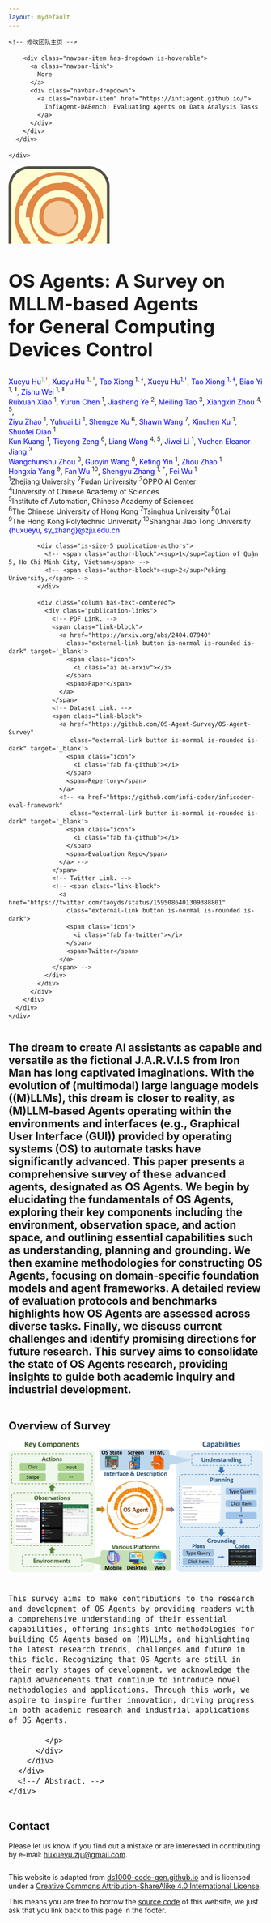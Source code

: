 ```yaml
---
layout: mydefault
---
```


<html>

<head>
  <meta charset="utf-8">
  <meta name="description" content="OS Agents: A Survey on MLLM-based Agents for General Computing Devices Control">
  <meta name="keywords" content="InfiCoder-Eval, code-generation, large-language-model, benchmark">
  <meta name="viewport" content="width=device-width, initial-scale=1">
  <title> OS Agents: A Survey on MLLM-based Agents for General Computing Devices Control</title>
  <link href="https://fonts.googleapis.com/css?family=Google+Sans|Noto+Sans|Castoro" rel="stylesheet">

  <link rel="stylesheet" href="./static/css/bulma.min.css">
  <link rel="stylesheet" href="./static/css/bulma-carousel.min.css">
  <link rel="stylesheet" href="./static/css/bulma-slider.min.css">
  <link rel="stylesheet" href="./static/css/fontawesome.all.min.css">
  <link rel="stylesheet" href="https://cdn.jsdelivr.net/gh/jpswalsh/academicons@1/css/academicons.min.css">
  <link rel="stylesheet" href="./static/css/index.css">

  <link rel="stylesheet" href="./bower_components/bootstrap/dist/css/bootstrap.table.min.css">
  <!--  <link rel="stylesheet" href="bower_components/bootstrap/dist/css/bootstrap.min.css">-->
  <link rel="stylesheet" href="./stylesheets/layout.css">
  <link rel="stylesheet" href="./stylesheets/index.css">

  <!-- for print the table -->
  <script type="text/javascript" charset="utf8" src="https://code.jquery.com/jquery-3.6.0.slim.min.js"></script>

  <link rel="stylesheet" type="text/css" href="https://cdn.datatables.net/1.11.3/css/jquery.dataTables.css">
  <script type="text/javascript" charset="utf8" src="https://cdn.datatables.net/1.11.3/js/jquery.dataTables.js"></script>

  <link rel="stylesheet" type="text/css" href="https://cdn.datatables.net/1.11.3/css/dataTables.bootstrap5.min.css">
  <script src="https://cdn.datatables.net/1.11.3/js/dataTables.bootstrap5.min.js"></script>

  <link rel="icon" href="./static/images/survey_title_log.jpeg">

  <script defer src="./static/js/fontawesome.all.min.js"></script>
  <script src="./static/js/bulma-carousel.min.js"></script>
  <script src="./static/js/bulma-slider.min.js"></script>
  <script src="./static/js/index.js"></script>
</head>

<body>

  <nav class="navbar" role="navigation" aria-label="main navigation">
    <div class="navbar-brand">
      <a role="button" class="navbar-burger" aria-label="menu" aria-expanded="false">
        <span aria-hidden="true"></span>
        <span aria-hidden="true"></span>
        <span aria-hidden="true"></span>
      </a>
    </div>
    <div class="navbar-menu">
      <div class="navbar-start" style="flex-grow: 1; justify-content: center;">
        <a class="navbar-item" href="https://github.com/infi-coder">
          <span class="icon">
            <i class="fas fa-home"></i>
          </span>
        </a>

	<!-- 修改团队主页 -->

        <div class="navbar-item has-dropdown is-hoverable">
          <a class="navbar-link">
            More
          </a>
          <div class="navbar-dropdown">
            <a class="navbar-item" href="https://infiagent.github.io/">
              InfiAgent-DABench: Evaluating Agents on Data Analysis Tasks
            </a>
          </div>
        </div>
      </div>

    </div>
  </nav>

  <div class="container">
    <div class="column has-text-centered">
      <img style="max-width: 200px; margin-bottom: -50px;" src="static/images/title_log_v3.jpg">
    </div>
  </div>

  <section class="hero">
    <div class="hero-body">
      <div class="container is-max-desktop">
        <div class="columns is-centered">
          <div class="column has-text-centered">
            <h1 class="title is-1 publication-title" style=" font-size:2.3rem;">OS Agents: A Survey on MLLM-based Agents<br>
            for General Computing Devices Control
            </h1>
            <div class="is-size-5 publication-authors">
              <span class="author-block">
		<a href="#" style="text-decoration: none; color: blue;">Xueyu Hu</sup><sup style="color: #6fbf73;">1</sup><sup>,</sup><sup style="color: #ff0000;">†</sup></a>,
		<a href="#" style="text-decoration: none; color: blue;">Xueyu Hu</a> <sup>1, †</sup>, 
                <a href="#" style="text-decoration: none; color: blue;">Tao Xiong</a> <sup>1, ‡</sup>, 
		<a href="#" style="text-decoration: none; color: blue;">Xueyu Hu<sup>1,†</sup></a>, 
                <a href="#" style="text-decoration: none; color: blue;">Tao Xiong <sup>1, ‡</sup></a>, 
	        <a href="#" style="text-decoration: none; color: blue;">Biao Yi</a> <sup>1, ‡</sup>, 
		<a href="#" style="text-decoration: none; color: blue;">Zishu Wei</a> <sup>1, ‡</sup><br>
		<a href="#" style="text-decoration: none; color: blue;">Ruixuan Xiao</a> <sup>1</sup>,      
	        <a href="#" style="text-decoration: none; color: blue;">Yurun Chen</a> <sup>1</sup>,    
		<a href="#" style="text-decoration: none; color: blue;">Jiasheng Ye</a> <sup>2</sup>,          
		<a href="#" style="text-decoration: none; color: blue;">Meiling Tao</a> <sup>3</sup>, 
		<a href="#" style="text-decoration: none; color: blue;">Xiangxin Zhou</a> <sup>4, 5</sup>,<br>       
		<a href="#" style="text-decoration: none; color: blue;">Ziyu Zhao</a> <sup>1</sup>,
	        <a href="#" style="text-decoration: none; color: blue;">Yuhuai Li</a> <sup>1</sup>,
		<a href="#" style="text-decoration: none; color: blue;">Shengze Xu</a> <sup>6</sup>,
		<a href="#" style="text-decoration: none; color: blue;">Shawn Wang</a> <sup>7</sup>,     
		 <a href="#" style="text-decoration: none; color: blue;">Xinchen Xu</a> <sup>1</sup>,         
		  <a href="#" style="text-decoration: none; color: blue;">Shuofei Qiao</a> <sup>1</sup><br>         
		  <a href="#" style="text-decoration: none; color: blue;">Kun Kuang</a> <sup>1</sup>,       
	          <a href="#" style="text-decoration: none; color: blue;">Tieyong Zeng</a> <sup>6</sup>,      
		  <a href="#" style="text-decoration: none; color: blue;">Liang Wang</a> <sup>4, 5</sup>,          
		  <a href="#" style="text-decoration: none; color: blue;">Jiwei Li</a> <sup>1</sup>,       
		  <a href="#" style="text-decoration: none; color: blue;">Yuchen Eleanor Jiang</a> <sup>3</sup><br>         
		   <a href="#" style="text-decoration: none; color: blue;">Wangchunshu Zhou</a> <sup>3</sup>,        
	           <a href="#" style="text-decoration: none; color: blue;">Guoyin Wang</a> <sup>8</sup>,
		   <a href="#" style="text-decoration: none; color: blue;">Keting Yin</a> <sup>1</sup>,   
		   <a href="#" style="text-decoration: none; color: blue;">Zhou Zhao</a> <sup>1</sup><br>     
		   <a href="#" style="text-decoration: none; color: blue;">Hongxia Yang</a> <sup>9</sup>,   
	           <a href="#" style="text-decoration: none; color: blue;">Fan Wu</a> <sup>10</sup>,   		
		   <a href="#" style="text-decoration: none; color: blue;">Shengyu Zhang</a> <sup>1, *</sup>,     
		    <a href="#" style="text-decoration: none; color: blue;">Fei Wu</a> <sup>1</sup><br>    
		<sup>1</sup>Zhejiang University 
	        <sup>2</sup>Fudan University 
	        <sup>3</sup>OPPO AI Center<br>
	        <sup>4</sup>University of Chinese Academy of Sciences<br>
	        <sup>5</sup>Institute of Automation, Chinese Academy of Sciences<br>
	        <sup>6</sup>The Chinese University of Hong Kong 
	        <sup>7</sup>Tsinghua University 
	        <sup>8</sup>01.ai<br>
	        <sup>9</sup>The Hong Kong Polytechnic University 
	        <sup>10</sup>Shanghai Jiao Tong University<br>  
		<a href="#" style="text-decoration: none; color: blue;">{huxueyu, sy_zhang}@zju.edu.cn</a>	 
              </span>
              <br>
              <!-- <span class="author-block">
                Main Maintainer: <a href="mailto:xxxxx">xxxxx</a>
              </span> -->
              <!-- <span class="author-block">
                <a href="https://xxx.github.io/">xxxxxx</a><sup>1</sup></span>
			        <br/> -->
            </div>

            <div class="is-size-5 publication-authors">
              <!-- <span class="author-block"><sup>1</sup>Caption of Quận 5, Ho Chi Minh City, Vietnam</span> -->
              <!-- <span class="author-block"><sup>2</sup>Peking University,</span> -->
            </div>

            <div class="column has-text-centered">
              <div class="publication-links">
                <!-- PDF Link. -->
                <span class="link-block">
                  <a href="https://arxiv.org/abs/2404.07940"
                    class="external-link button is-normal is-rounded is-dark" target='_blank'>
                    <span class="icon">
                      <i class="ai ai-arxiv"></i>
                    </span>
                    <span>Paper</span>
                  </a>
                </span>
                <!-- Dataset Link. -->
                <span class="link-block">
                  <a href="https://github.com/OS-Agent-Survey/OS-Agent-Survey"
                     class="external-link button is-normal is-rounded is-dark" target='_blank'>
                    <span class="icon">
                      <i class="fab fa-github"></i>
                    </span>
                    <span>Repertory</span>
                  </a>
                  <!-- <a href="https://github.com/infi-coder/inficoder-eval-framework"
                     class="external-link button is-normal is-rounded is-dark" target='_blank'>
                    <span class="icon">
                      <i class="fab fa-github"></i>
                    </span>
                    <span>Evaluation Repo</span>
                  </a> -->
                </span>
                <!-- Twitter Link. -->
                <!-- <span class="link-block">
                  <a href="https://twitter.com/taoyds/status/1595086401309388801"
                    class="external-link button is-normal is-rounded is-dark">
                    <span class="icon">
                      <i class="fab fa-twitter"></i>
                    </span>
                    <span>Twitter</span>
                  </a>
                </span> -->
              </div>
            </div>
          </div>
        </div>
      </div>
    </div>
  </section>


  <section class="hero teaser">
    <div class="container is-max-desktop">
      <div class="hero-body">
        <h2 class="subtitle">
          The dream to create AI assistants as capable and versatile as the fictional J.A.R.V.I.S from Iron Man has long captivated imaginations. With the evolution of (multimodal) large language models ((M)LLMs), this dream is closer to reality, as (M)LLM-based Agents operating within the environments and interfaces (e.g., Graphical User Interface (GUI)) provided by operating systems (OS) to automate tasks have significantly advanced. This paper presents a comprehensive survey of these advanced agents, designated as OS Agents. We begin by elucidating the fundamentals of OS Agents, exploring their key components including the environment, observation space, and action space, and outlining essential capabilities such as understanding, planning and grounding. We then examine methodologies for constructing OS Agents, focusing on domain-specific foundation models and agent frameworks. A detailed review of evaluation protocols and benchmarks highlights how OS Agents are assessed across diverse tasks. Finally, we discuss current challenges and identify promising directions for future research. This survey aims to consolidate the state of OS Agents research, providing insights to guide both academic inquiry and industrial development.
        </h2>
<!--         <img src="static/images/inficoder-eval-main.png"> -->
      </div>
    </div>
  </section>

  <section class="section">
    <div class="container is-max-desktop">
      <!-- Abstract. -->
      <div class="columns is-centered has-text-centered">
        <div class="column is-four-fifths">
          <h2 class="title is-3" id='overview-of-xxx'>Overview of Survey</h2>
          <div class="content has-text-justified" style="font-size: 1.1rem;">
            <p>
 		<img style="max-width: 100%; height: auto; margin-bottom: 20px;" src="static/images/survey_overview_2.jpg">
		    
	This survey aims to make contributions to the research and development of OS Agents by providing readers with a comprehensive understanding of their essential capabilities, offering insights into methodologies for building OS Agents based on (M)LLMs, and highlighting the latest research trends, challenges and future in this field. Recognizing that OS Agents are still in their early stages of development, we acknowledge the rapid advancements that continue to introduce novel methodologies and applications. Through this work, we aspire to inspire further innovation, driving progress in both academic research and industrial applications of OS Agents.
  
            </p>
          </div>
        </div>
      </div>
      <!--/ Abstract. -->
    </div>
  </section>

 


  <section class="section">
    <div class="container is-max-desktop">
      <div class="columns is-centered has-text-centered">
        <div class="column is-four-fifths">
          <h2 class="title is-3" id='contact'>Contact</h2>
          <div class="content has-text-justified">
            <p>
              Please let us know if you find out a mistake or are interested in contributing by e-mail: <a href='mailto:huxueyu.zju@gmail.com' target='_blank' class='url'>huxueyu.zju@gmail.com</a>.
            </p>
          </div>
        </div>
      </div>
    </div>
  </section>

  

  <footer class="footer">
    <div class="container">
      <div class="content has-text-centered">
        <a class="icon-link" href="https://arxiv.org/abs/2404.07940">
          <i class="fas fa-file-pdf" style="color:white"></i>
        </a>
        <a class="icon-link" href="https://github.com/infi-coder" class="external-link" disabled>
          <i class="fab fa-github" style="color:white"></i>
        </a>
      </div>
      <div class="columns is-centered">
        <div class="column is-8">
          <div class="content">
            <p>
              This website is adapted from <a href="https://ds1000-code-gen.github.io/">ds1000-code-gen.github.io</a> and is licensed under a <a rel="license"
                href="http://creativecommons.org/licenses/by-sa/4.0/">Creative
                Commons Attribution-ShareAlike 4.0 International License</a>.
            </p>
            <p>
              This means you are free to borrow the <a href="https://github.com/infi-coder/infibench">source
                code</a> of this website,
              we just ask that you link back to this page in the footer.
            </p>
          </div>
        </div>
      </div>
    </div>
  </footer>

  <script>
    $(document).ready( function () {
      $('.mainTable').DataTable({ordering: true, order: [[4, 'desc']], columns: [{ "type": "num" },{ "type": "html" },{ "type": "num" },{ "type": "num-fmt" },{ "type": "num-fmt" },{ "type": "num-fmt" },{ "type": "html", "orderable": false }]});
    } );
  </script>

</body>

</html>
